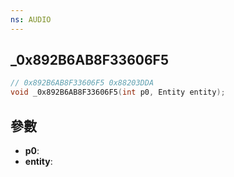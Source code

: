 ```yaml
---
ns: AUDIO
---
```

## _0x892B6AB8F33606F5

```c
// 0x892B6AB8F33606F5 0x88203DDA
void _0x892B6AB8F33606F5(int p0, Entity entity);
```


## 參數
* **p0**: 
* **entity**: 

